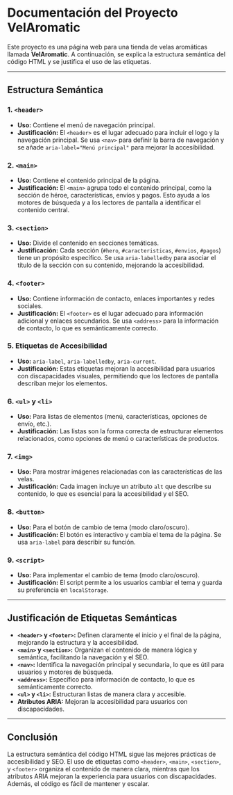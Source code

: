 # Documentación del Proyecto VelAromatic

Este proyecto es una página web para una tienda de velas aromáticas llamada **VelAromatic**. A continuación, se explica la estructura semántica del código HTML y se justifica el uso de las etiquetas.

---

## Estructura Semántica

### 1. **`<header>`**
   - **Uso:** Contiene el menú de navegación principal.
   - **Justificación:** El `<header>` es el lugar adecuado para incluir el logo y la navegación principal. Se usa `<nav>` para definir la barra de navegación y se añade `aria-label="Menú principal"` para mejorar la accesibilidad.

### 2. **`<main>`**
   - **Uso:** Contiene el contenido principal de la página.
   - **Justificación:** El `<main>` agrupa todo el contenido principal, como la sección de héroe, características, envíos y pagos. Esto ayuda a los motores de búsqueda y a los lectores de pantalla a identificar el contenido central.

### 3. **`<section>`**
   - **Uso:** Divide el contenido en secciones temáticas.
   - **Justificación:** Cada sección (`#hero`, `#caracteristicas`, `#envios`, `#pagos`) tiene un propósito específico. Se usa `aria-labelledby` para asociar el título de la sección con su contenido, mejorando la accesibilidad.

### 4. **`<footer>`**
   - **Uso:** Contiene información de contacto, enlaces importantes y redes sociales.
   - **Justificación:** El `<footer>` es el lugar adecuado para información adicional y enlaces secundarios. Se usa `<address>` para la información de contacto, lo que es semánticamente correcto.

### 5. **Etiquetas de Accesibilidad**
   - **Uso:** `aria-label`, `aria-labelledby`, `aria-current`.
   - **Justificación:** Estas etiquetas mejoran la accesibilidad para usuarios con discapacidades visuales, permitiendo que los lectores de pantalla describan mejor los elementos.

### 6. **`<ul>` y `<li>`**
   - **Uso:** Para listas de elementos (menú, características, opciones de envío, etc.).
   - **Justificación:** Las listas son la forma correcta de estructurar elementos relacionados, como opciones de menú o características de productos.

### 7. **`<img>`**
   - **Uso:** Para mostrar imágenes relacionadas con las características de las velas.
   - **Justificación:** Cada imagen incluye un atributo `alt` que describe su contenido, lo que es esencial para la accesibilidad y el SEO.

### 8. **`<button>`**
   - **Uso:** Para el botón de cambio de tema (modo claro/oscuro).
   - **Justificación:** El botón es interactivo y cambia el tema de la página. Se usa `aria-label` para describir su función.

### 9. **`<script>`**
   - **Uso:** Para implementar el cambio de tema (modo claro/oscuro).
   - **Justificación:** El script permite a los usuarios cambiar el tema y guarda su preferencia en `localStorage`.

---

## Justificación de Etiquetas Semánticas

- **`<header>` y `<footer>`:** Definen claramente el inicio y el final de la página, mejorando la estructura y la accesibilidad.
- **`<main>` y `<section>`:** Organizan el contenido de manera lógica y semántica, facilitando la navegación y el SEO.
- **`<nav>`:** Identifica la navegación principal y secundaria, lo que es útil para usuarios y motores de búsqueda.
- **`<address>`:** Específico para información de contacto, lo que es semánticamente correcto.
- **`<ul>` y `<li>`:** Estructuran listas de manera clara y accesible.
- **Atributos ARIA:** Mejoran la accesibilidad para usuarios con discapacidades.

---

## Conclusión

La estructura semántica del código HTML sigue las mejores prácticas de accesibilidad y SEO. El uso de etiquetas como `<header>`, `<main>`, `<section>`, y `<footer>` organiza el contenido de manera clara, mientras que los atributos ARIA mejoran la experiencia para usuarios con discapacidades. Además, el código es fácil de mantener y escalar.